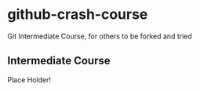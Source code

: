 github-crash-course
===================

Git Intermediate Course, for others to be forked and tried

Intermediate Course
------------

Place Holder!

